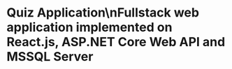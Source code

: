 # Quiz Application\nFullstack web application implemented on React.js, ASP.NET Core Web API and MSSQL Server
